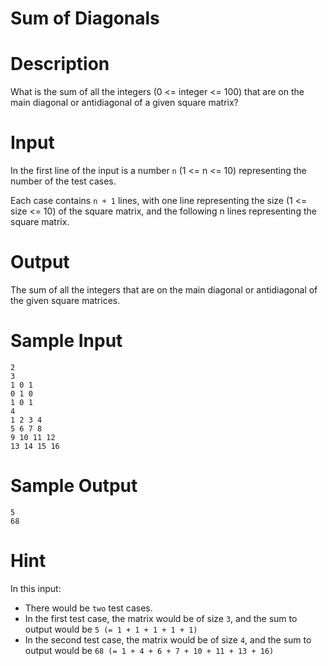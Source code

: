 # Sum of Diagonals

# Description

What is the sum of all the integers (0 <= integer <= 100) that are on the main diagonal or antidiagonal of a given square matrix?

# Input

In the first line of the input is a number ``n`` (1 <= n <= 10) representing the number of the test cases.

Each case contains ``n + 1`` lines, with one line representing the size (1 <= size <= 10) of the square matrix, and the following n lines representing the square matrix.

# Output

The sum of all the integers that are on the main diagonal or antidiagonal of the given square matrices.
# Sample Input

```
2
3
1 0 1
0 1 0
1 0 1
4
1 2 3 4
5 6 7 8
9 10 11 12
13 14 15 16

```

# Sample Output

```
5
68

```

# Hint
In this input:

- There would be ``two`` test cases.
- In the first test case, the matrix would be of size ``3``, and the sum to output would be ``5 (= 1 + 1 + 1 + 1 + 1)``
- In the second test case, the matrix would be of size ``4``, and the sum to output would be ``68 (= 1 + 4 + 6 + 7 + 10 + 11 + 13 + 16)``